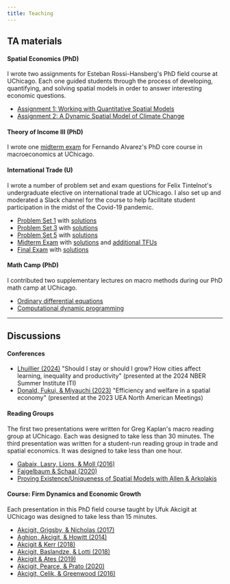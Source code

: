 ```yaml
---
title: Teaching
---
```


<!-- ## Courses -->

<!-- --- -->

## TA materials

#### Spatial Economics (PhD)

I wrote two assignments for Esteban Rossi-Hansberg's PhD field course at UChicago. Each one guided students through the process of developing, quantifying, and solving spatial models in order to answer interesting economic questions.

- [Assignment 1: Working with Quantitative Spatial Models](../files/e33550_ps1.pdf)
- [Assignment 2: A Dynamic Spatial Model of Climate Change](../files/e33550_ps2.pdf)

#### Theory of Income III (PhD)

I wrote one [midterm exam](../files/e33200_midterm2.pdf) for Fernando Alvarez's PhD core course in macroeconomics at UChicago.

#### International Trade (U)

I wrote a number of problem set and exam questions for Felix Tintelnot's undergraduate elective on international trade at UChicago. I also set up and moderated a Slack channel for the course to help facilitate student participation in the midst of the Covid-19 pandemic.

- [Problem Set 1](../files/winter2021_ps1.pdf) with [solutions](../files/winter2021_ps1_solutions.pdf)
- [Problem Set 3](../files/winter2021_ps3.pdf) with [solutions](../files/winter2021_ps3_solutions.pdf)
- [Problem Set 5](../files/winter2021_ps5.pdf) with [solutions](../files/winter2021_ps5_solutions.pdf)
- [Midterm Exam](../files/winter2021_midterm.pdf) with [solutions](../files/winter2021_midterm_solutions.pdf) and [additional TFUs](../files/winter2021_midtermTFU.pdf)
- [Final Exam](../files/winter2021_final1.pdf) with [solutions](../files/winter2021_final1_solutions.pdf)

#### Math Camp (PhD)

I contributed two supplementary lectures on macro methods during our PhD math camp at UChicago.

- [Ordinary differential equations](../files/session-ode.pdf)
- [Computational dynamic programming](../files/session-comp.pdf)

---

## Discussions

#### Conferences

- [Lhuillier (2024)](../files/discussion_NBERSI2024.pdf) "Should I stay or should I grow? How cities affect learning, inequality and productivity" (presented at the 2024 NBER Summer Institute ITI)
- [Donald, Fukui, & Miyauchi (2023)](../files/discussion_UEA2023.pdf) "Efficiency and welfare in a spatial economy" (presented at the 2023 UEA North American Meetings)

#### Reading Groups

The first two presentations were written for Greg Kaplan's macro reading group at UChicago. Each was designed to take less than 30 minutes. The third presentation was written for a student-run reading group in trade and spatial economics. It was designed to take less than one hour.

- [Gabaix, Lasry, Lions, & Moll (2016)](../files/slides-gllm2016.pdf)
- [Fajgelbaum & Schaal (2020)](../files/slides-fs2020.pdf)
- [Proving Existence/Uniqueness of Spatial Models with Allen & Arkolakis](../files/slides-allenarkolakis.pdf)

#### Course: Firm Dynamics and Economic Growth

Each presentation in this PhD field course taught by Ufuk Akcigit at UChicago was designed to take less than 15 minutes.

- [Akcigit, Grigsby, & Nicholas (2017)](../files/slides-agn2017.pdf)
- [Aghion, Akcigit, & Howitt (2014)](../files/slides-aah2014.pdf)
- [Akcigit & Kerr (2018)](../files/slides-ak2018.pdf)
- [Akcigit, Baslandze, & Lotti (2018)](../files/slides-abl2018.pdf)
- [Akcigit & Ates (2019)](../files/slides-aa2019.pdf)
- [Akcigit, Pearce, & Prato (2020)](../files/slides-app2020.pdf)
- [Akcigit, Celik, & Greenwood (2016)](../files/slides-acg2016.pdf)
